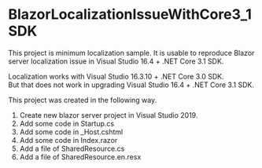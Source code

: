 # BlazorLocalizationIssueWithCore3_1SDK
This project is minimum localization sample. It is usable to reproduce Blazor server localization issue in Visual Studio 16.4 + .NET Core 3.1 SDK.

Localization works with Visual Studio 16.3.10 + .NET Core 3.0 SDK.  
But that does not work in upgrading Visual Studio 16.4 + .NET Core 3.1 SDK.
 

This project was created in the following way.
1. Create new blazor server project in Visual Studio 2019.
1. Add some code in Startup.cs
1. Add some code in _Host.cshtml
1. Add some code in Index.razor
1. Add a file of SharedResource.cs
1. Add a file of SharedResource.en.resx
